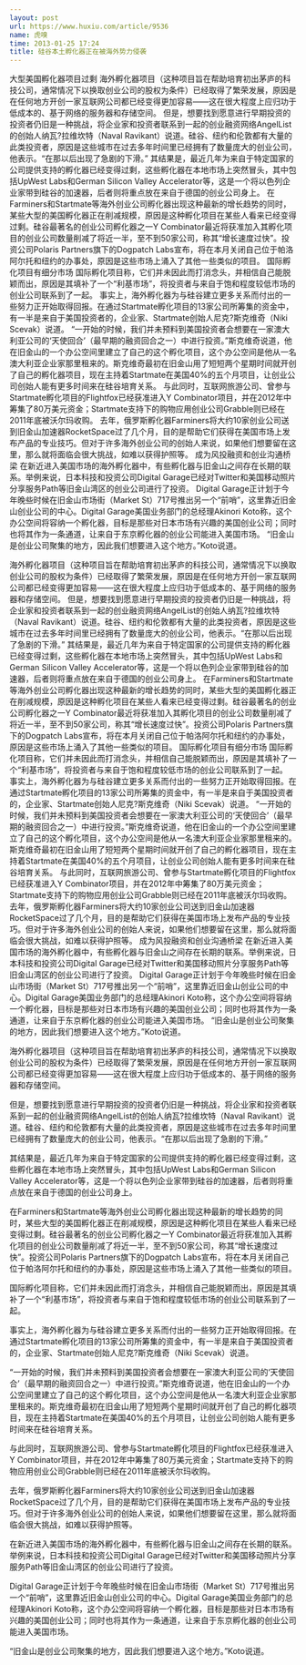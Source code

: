 ```yaml
---
layout: post
url: https://www.huxiu.com/article/9536
name: 虎嗅
time: 2013-01-25 17:24
title: 硅谷本土孵化器正在被海外势力侵袭
---
```

大型美国孵化器项目过剩 海外孵化器项目（这种项目旨在帮助培育初出茅庐的科技公司，通常情况下以换取创业公司的股权为条件）已经取得了繁荣发展，原因是在任何地方开创一家互联网公司都已经变得更加容易——这在很大程度上应归功于低成本的、基于网络的服务器和存储空间。 但是，想要找到愿意进行早期投资的投资者仍旧是一种挑战，将企业家和投资者联系到一起的创业融资网络AngelList的创始人纳瓦?拉维坎特（Naval Ravikant）说道。硅谷、纽约和伦敦都有大量的此类投资者，原因是这些城市在过去多年时间里已经拥有了数量庞大的创业公司，他表示。“在那以后出现了急剧的下滑。” 其结果是，最近几年为来自于特定国家的公司提供支持的孵化器已经变得过剩，这些孵化器在本地市场上突然冒头，其中包括UpWest Labs和German Silicon Valley Accelerator等，这是一个将以色列企业家带到硅谷的加速器，后者则将重点放在来自于德国的创业公司身上。 在Farminers和Startmate等海外创业公司孵化器出现这种最新的增长趋势的同时，某些大型的美国孵化器正在削减规模，原因是这种孵化项目在某些人看来已经变得过剩。硅谷最著名的创业公司孵化器之一Y Combinator最近将获准加入其孵化项目的创业公司数量削减了将近一半，至不到50家公司，称其“增长速度过快”。投资公司Polaris Partners旗下的Dogpatch Labs宣布，将在本月关闭自己位于帕洛阿尔托和纽约的办事处，原因是这些市场上涌入了其他一些类似的项目。 国际孵化项目有细分市场 国际孵化项目称，它们并未因此而打消念头，并相信自己能脱颖而出，原因是其填补了一个“利基市场”，将投资者与来自于饱和程度较低市场的创业公司联系到了一起。 事实上，海外孵化器为与硅谷建立更多关系而付出的一些努力正开始取得回报。在通过Startmate孵化项目的13家公司所筹集的资金中，有一半是来自于美国投资者的，企业家、Startmate创始人尼克?斯克维奇（Niki Scevak）说道。 “一开始的时候，我们并未预料到美国投资者会想要在一家澳大利亚公司的‘天使回合’（最早期的融资回合之一）中进行投资。”斯克维奇说道，他在旧金山的一个办公空间里建立了自己的这个孵化项目，这个办公空间是他从一名澳大利亚企业家那里租来的。斯克维奇最初在旧金山用了短短两个星期时间就开创了自己的孵化器项目，现在主持着Startmate在美国40%的五个月项目，让创业公司创始人能有更多时间来在硅谷培育关系。 与此同时，互联网旅游公司、曾参与Startmate孵化项目的Flightfox已经获准进入Y Combinator项目，并在2012年中筹集了80万美元资金；Startmate支持下的购物应用创业公司Grabble则已经在2011年底被沃尔玛收购。 去年，俄罗斯孵化器Farminers将大约10家创业公司送到旧金山加速器RocketSpace过了几个月，目的是帮助它们获得在美国市场上发布产品的专业技巧。但对于许多海外创业公司的创始人来说，如果他们想要留在这里，那么就将面临会很大挑战，如难以获得护照等。 成为风投融资和创业沟通桥梁 在新近进入美国市场的海外孵化器中，有些孵化器与旧金山之间存在长期的联系。举例来说，日本科技和投资公司Digital Garage已经对Twitter和美国移动照片分享服务Path等旧金山湾区的创业公司进行了投资。 Digital Garage正计划于今年晚些时候在旧金山市场街（Market St）717号推出另一个“前哨”，这里靠近旧金山创业公司的中心。Digital Garage美国业务部门的总经理Akinori Koto称，这个办公空间将容纳一个孵化器，目标是那些对日本市场有兴趣的美国创业公司；同时也将其作为一条通道，让来自于东京孵化器的创业公司能进入美国市场。 “旧金山是创业公司聚集的地方，因此我们想要进入这个地方。”Koto说道。

海外孵化器项目（这种项目旨在帮助培育初出茅庐的科技公司，通常情况下以换取创业公司的股权为条件）已经取得了繁荣发展，原因是在任何地方开创一家互联网公司都已经变得更加容易——这在很大程度上应归功于低成本的、基于网络的服务器和存储空间。 但是，想要找到愿意进行早期投资的投资者仍旧是一种挑战，将企业家和投资者联系到一起的创业融资网络AngelList的创始人纳瓦?拉维坎特（Naval Ravikant）说道。硅谷、纽约和伦敦都有大量的此类投资者，原因是这些城市在过去多年时间里已经拥有了数量庞大的创业公司，他表示。“在那以后出现了急剧的下滑。” 其结果是，最近几年为来自于特定国家的公司提供支持的孵化器已经变得过剩，这些孵化器在本地市场上突然冒头，其中包括UpWest Labs和German Silicon Valley Accelerator等，这是一个将以色列企业家带到硅谷的加速器，后者则将重点放在来自于德国的创业公司身上。 在Farminers和Startmate等海外创业公司孵化器出现这种最新的增长趋势的同时，某些大型的美国孵化器正在削减规模，原因是这种孵化项目在某些人看来已经变得过剩。硅谷最著名的创业公司孵化器之一Y Combinator最近将获准加入其孵化项目的创业公司数量削减了将近一半，至不到50家公司，称其“增长速度过快”。投资公司Polaris Partners旗下的Dogpatch Labs宣布，将在本月关闭自己位于帕洛阿尔托和纽约的办事处，原因是这些市场上涌入了其他一些类似的项目。 国际孵化项目有细分市场 国际孵化项目称，它们并未因此而打消念头，并相信自己能脱颖而出，原因是其填补了一个“利基市场”，将投资者与来自于饱和程度较低市场的创业公司联系到了一起。 事实上，海外孵化器为与硅谷建立更多关系而付出的一些努力正开始取得回报。在通过Startmate孵化项目的13家公司所筹集的资金中，有一半是来自于美国投资者的，企业家、Startmate创始人尼克?斯克维奇（Niki Scevak）说道。 “一开始的时候，我们并未预料到美国投资者会想要在一家澳大利亚公司的‘天使回合’（最早期的融资回合之一）中进行投资。”斯克维奇说道，他在旧金山的一个办公空间里建立了自己的这个孵化项目，这个办公空间是他从一名澳大利亚企业家那里租来的。斯克维奇最初在旧金山用了短短两个星期时间就开创了自己的孵化器项目，现在主持着Startmate在美国40%的五个月项目，让创业公司创始人能有更多时间来在硅谷培育关系。 与此同时，互联网旅游公司、曾参与Startmate孵化项目的Flightfox已经获准进入Y Combinator项目，并在2012年中筹集了80万美元资金；Startmate支持下的购物应用创业公司Grabble则已经在2011年底被沃尔玛收购。 去年，俄罗斯孵化器Farminers将大约10家创业公司送到旧金山加速器RocketSpace过了几个月，目的是帮助它们获得在美国市场上发布产品的专业技巧。但对于许多海外创业公司的创始人来说，如果他们想要留在这里，那么就将面临会很大挑战，如难以获得护照等。 成为风投融资和创业沟通桥梁 在新近进入美国市场的海外孵化器中，有些孵化器与旧金山之间存在长期的联系。举例来说，日本科技和投资公司Digital Garage已经对Twitter和美国移动照片分享服务Path等旧金山湾区的创业公司进行了投资。 Digital Garage正计划于今年晚些时候在旧金山市场街（Market St）717号推出另一个“前哨”，这里靠近旧金山创业公司的中心。Digital Garage美国业务部门的总经理Akinori Koto称，这个办公空间将容纳一个孵化器，目标是那些对日本市场有兴趣的美国创业公司；同时也将其作为一条通道，让来自于东京孵化器的创业公司能进入美国市场。 “旧金山是创业公司聚集的地方，因此我们想要进入这个地方。”Koto说道。

海外孵化器项目（这种项目旨在帮助培育初出茅庐的科技公司，通常情况下以换取创业公司的股权为条件）已经取得了繁荣发展，原因是在任何地方开创一家互联网公司都已经变得更加容易——这在很大程度上应归功于低成本的、基于网络的服务器和存储空间。

但是，想要找到愿意进行早期投资的投资者仍旧是一种挑战，将企业家和投资者联系到一起的创业融资网络AngelList的创始人纳瓦?拉维坎特（Naval Ravikant）说道。硅谷、纽约和伦敦都有大量的此类投资者，原因是这些城市在过去多年时间里已经拥有了数量庞大的创业公司，他表示。“在那以后出现了急剧的下滑。”

其结果是，最近几年为来自于特定国家的公司提供支持的孵化器已经变得过剩，这些孵化器在本地市场上突然冒头，其中包括UpWest Labs和German Silicon Valley Accelerator等，这是一个将以色列企业家带到硅谷的加速器，后者则将重点放在来自于德国的创业公司身上。

在Farminers和Startmate等海外创业公司孵化器出现这种最新的增长趋势的同时，某些大型的美国孵化器正在削减规模，原因是这种孵化项目在某些人看来已经变得过剩。硅谷最著名的创业公司孵化器之一Y Combinator最近将获准加入其孵化项目的创业公司数量削减了将近一半，至不到50家公司，称其“增长速度过快”。投资公司Polaris Partners旗下的Dogpatch Labs宣布，将在本月关闭自己位于帕洛阿尔托和纽约的办事处，原因是这些市场上涌入了其他一些类似的项目。

国际孵化项目称，它们并未因此而打消念头，并相信自己能脱颖而出，原因是其填补了一个“利基市场”，将投资者与来自于饱和程度较低市场的创业公司联系到了一起。

事实上，海外孵化器为与硅谷建立更多关系而付出的一些努力正开始取得回报。在通过Startmate孵化项目的13家公司所筹集的资金中，有一半是来自于美国投资者的，企业家、Startmate创始人尼克?斯克维奇（Niki Scevak）说道。

“一开始的时候，我们并未预料到美国投资者会想要在一家澳大利亚公司的‘天使回合’（最早期的融资回合之一）中进行投资。”斯克维奇说道，他在旧金山的一个办公空间里建立了自己的这个孵化项目，这个办公空间是他从一名澳大利亚企业家那里租来的。斯克维奇最初在旧金山用了短短两个星期时间就开创了自己的孵化器项目，现在主持着Startmate在美国40%的五个月项目，让创业公司创始人能有更多时间来在硅谷培育关系。

与此同时，互联网旅游公司、曾参与Startmate孵化项目的Flightfox已经获准进入Y Combinator项目，并在2012年中筹集了80万美元资金；Startmate支持下的购物应用创业公司Grabble则已经在2011年底被沃尔玛收购。

去年，俄罗斯孵化器Farminers将大约10家创业公司送到旧金山加速器RocketSpace过了几个月，目的是帮助它们获得在美国市场上发布产品的专业技巧。但对于许多海外创业公司的创始人来说，如果他们想要留在这里，那么就将面临会很大挑战，如难以获得护照等。

在新近进入美国市场的海外孵化器中，有些孵化器与旧金山之间存在长期的联系。举例来说，日本科技和投资公司Digital Garage已经对Twitter和美国移动照片分享服务Path等旧金山湾区的创业公司进行了投资。

Digital Garage正计划于今年晚些时候在旧金山市场街（Market St）717号推出另一个“前哨”，这里靠近旧金山创业公司的中心。Digital Garage美国业务部门的总经理Akinori Koto称，这个办公空间将容纳一个孵化器，目标是那些对日本市场有兴趣的美国创业公司；同时也将其作为一条通道，让来自于东京孵化器的创业公司能进入美国市场。

“旧金山是创业公司聚集的地方，因此我们想要进入这个地方。”Koto说道。

